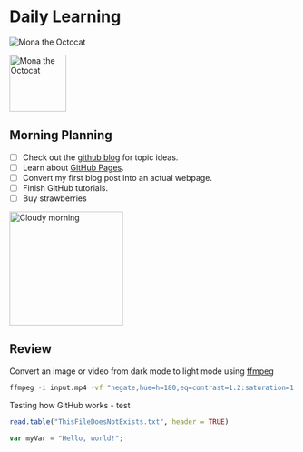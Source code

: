 # Daily Learning
![Mona the Octocat](myrepo/original.png)


<img alt="Mona the Octocat" src="https://octodex.github.com/images/original.png" width="100" align="up">

## Morning Planning
- [ ] Check out the [github blog](https://github.blog/) for topic ideas.
- [ ] Learn about [GitHub Pages](https://skills.github.com/#first-day-on-github).
- [ ] Convert my first blog post into an actual webpage.
- [ ] Finish GitHub tutorials.
- [ ] Buy strawberries

<img alt="Cloudy morning" src="https://octodex.github.com/images/cloud.jpg" width="200" align="up">

## Review

Convert an image or video from dark mode to light mode using [ffmpeg](https://www.ffmpeg.org)

```bash
ffmpeg -i input.mp4 -vf "negate,hue=h=180,eq=contrast=1.2:saturation=1.1" output.mp4
```

Testing how GitHub works - test

```R
read.table("ThisFileDoesNotExists.txt", header = TRUE)
```

```js
var myVar = "Hello, world!";
```
